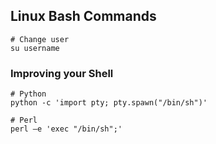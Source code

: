 ## Linux Bash Commands

```
# Change user
su username

```

### Improving your Shell
```
# Python
python -c 'import pty; pty.spawn("/bin/sh")'

# Perl
perl —e 'exec "/bin/sh";'
```
